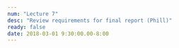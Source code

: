```yaml
---
num: "Lecture 7"
desc: "Review requirements for final report (Phill)"
ready: false
date: 2018-03-01 9:30:00.00-8:00
---
```

